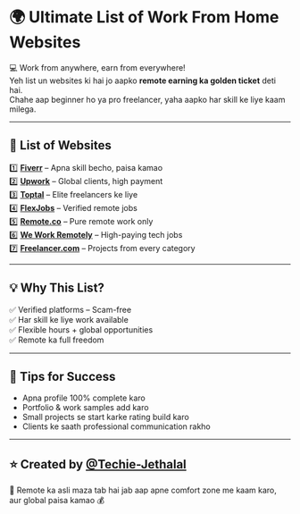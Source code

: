 # 🌍 Ultimate List of Work From Home Websites  
 

💻 Work from anywhere, earn from everywhere!  
Yeh list un websites ki hai jo aapko **remote earning ka golden ticket** deti hai.  
Chahe aap beginner ho ya pro freelancer, yaha aapko har skill ke liye kaam milega.  

---

## 📜 List of Websites  

1️⃣ **[Fiverr](https://www.fiverr.com/)** – Apna skill becho, paisa kamao  
2️⃣ **[Upwork](https://www.upwork.com/)** – Global clients, high payment  
3️⃣ **[Toptal](https://www.toptal.com/)** – Elite freelancers ke liye  
4️⃣ **[FlexJobs](https://www.flexjobs.com/)** – Verified remote jobs  
5️⃣ **[Remote.co](https://remote.co/)** – Pure remote work only  
6️⃣ **[We Work Remotely](https://weworkremotely.com/)** – High-paying tech jobs  
7️⃣ **[Freelancer.com](https://www.freelancer.com/)** – Projects from every category  

---

## 💡 Why This List?  
✅ Verified platforms – Scam-free  
✅ Har skill ke liye work available  
✅ Flexible hours + global opportunities  
✅ Remote ka full freedom  

---

## 📌 Tips for Success  
- Apna profile 100% complete karo  
- Portfolio & work samples add karo  
- Small projects se start karke rating build karo  
- Clients ke saath professional communication rakho  

---

## ⭐ Created by [@Techie-Jethalal](https://github.com/Techie-Jethalal)  
💬 Remote ka asli maza tab hai jab aap apne comfort zone me kaam karo, aur global paisa kamao 💰  
